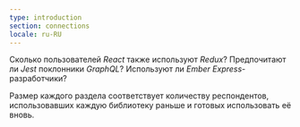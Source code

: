```yaml
---
type: introduction
section: connections
locale: ru-RU
---
```


Сколько пользователей *React* также используют *Redux*? Предпочитают ли *Jest* поклонники *GraphQL*?
Используют ли *Ember* *Express*-разработчики?

Размер каждого раздела соответствует количеству респондентов, использовавших каждую библиотеку раньше и готовых использовать её вновь.
